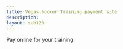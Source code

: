 ```yaml
---
title: Vegas Soccer Training payment site
description:
layout: sub120
---
```

Pay online for your training

